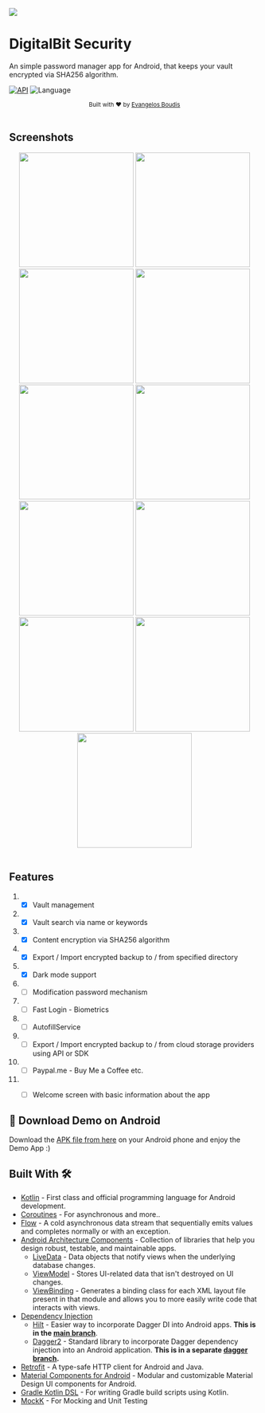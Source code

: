 ![](https://github.com/Vaggelis95/password-manager-android/blob/master/app/src/main/res/drawable-mdpi/cover.png)

# DigitalBit Security
An simple password manager app for Android, that keeps your vault encrypted via SHA256 algorithm.

[![API](https://img.shields.io/badge/API-21%2B-brightgreen.svg?style=flat)](https://android-arsenal.com/api?level=21)
![Language](https://img.shields.io/badge/language-Kotlin-orange.svg)

<div align="center">
  <sub>Built with ❤︎ by
  <a href="https://github.com/Vaggelis95">Evangelos Boudis</a>
</div>
<br/>

## Screenshots
<div align="center">
  <img src="https://github.com/Vaggelis95/password-manager-android/blob/master/playStore/screenshots/sh_1.png" width="230px" />  
  <img src="https://github.com/Vaggelis95/password-manager-android/blob/master/playStore/screenshots/sh_2.png" width="230px" />  
  <img src="https://github.com/Vaggelis95/password-manager-android/blob/master/playStore/screenshots/sh_3.png" width="230px" />
  <img src="https://github.com/Vaggelis95/password-manager-android/blob/master/playStore/screenshots/sh_4.png" width="230px" />  
  <img src="https://github.com/Vaggelis95/password-manager-android/blob/master/playStore/screenshots/sh_5.png" width="230px" />  
  <img src="https://github.com/Vaggelis95/password-manager-android/blob/master/playStore/screenshots/sh_6.png" width="230px" />
  <img src="https://github.com/Vaggelis95/password-manager-android/blob/master/playStore/screenshots/sh_7.png" width="230px" />  
  <img src="https://github.com/Vaggelis95/password-manager-android/blob/master/playStore/screenshots/sh_8.png" width="230px" />  
  <img src="https://github.com/Vaggelis95/password-manager-android/blob/master/playStore/screenshots/sh_9.png" width="230px" />
  <img src="https://github.com/Vaggelis95/password-manager-android/blob/master/playStore/screenshots/sh_10.png" width="230px" />
  <img src="https://github.com/Vaggelis95/password-manager-android/blob/master/playStore/screenshots/sh_11.png" width="230px" />
</div>
<br/>

## Features
1. - [x] Vault management
2. - [x] Vault search via name or keywords
3. - [x] Content encryption via SHA256 algorithm
4. - [x] Export / Import encrypted backup to / from specified directory
5. - [x] Dark mode support
6. - [ ] Modification password mechanism
7. - [ ] Fast Login - Biometrics
8. - [ ] AutofillService
9. - [ ] Export / Import encrypted backup to / from cloud storage providers using API or SDK
10. - [ ] Paypal.me - Buy Me a Coffee etc.
11. - [ ] Welcome screen with basic information about the app


## 📱 Download Demo on Android
Download the [APK file from here](https://github.com/Vaggelis95/password-manager-android/blob/master/playStore/digital-bit-security.apk?raw=true) on your Android phone and enjoy the Demo App :)

## Built With 🛠
- [Kotlin](https://kotlinlang.org/) - First class and official programming language for Android development.
- [Coroutines](https://kotlinlang.org/docs/reference/coroutines-overview.html) - For asynchronous and more..
- [Flow](https://kotlin.github.io/kotlinx.coroutines/kotlinx-coroutines-core/kotlinx.coroutines.flow/-flow/) - A cold asynchronous data stream that sequentially emits values and completes normally or with an exception.
- [Android Architecture Components](https://developer.android.com/topic/libraries/architecture) - Collection of libraries that help you design robust, testable, and maintainable apps.
  - [LiveData](https://developer.android.com/topic/libraries/architecture/livedata) - Data objects that notify views when the underlying database changes.
  - [ViewModel](https://developer.android.com/topic/libraries/architecture/viewmodel) - Stores UI-related data that isn't destroyed on UI changes.
  - [ViewBinding](https://developer.android.com/topic/libraries/view-binding) - Generates a binding class for each XML layout file present in that module and allows you to more easily write code that interacts with views.
- [Dependency Injection](https://developer.android.com/training/dependency-injection)
  - [Hilt](https://dagger.dev/hilt) - Easier way to incorporate Dagger DI into Android apps. **This is in the [main branch](https://github.com/wajahatkarim3/Imagine)**.
  - [Dagger2](https://dagger.dev/) - Standard library to incorporate Dagger dependency injection into an Android application. **This is in a separate [dagger branch](https://github.com/wajahatkarim3/Imagine/tree/dagger-branch).**
- [Retrofit](https://square.github.io/retrofit/) - A type-safe HTTP client for Android and Java.
- [Material Components for Android](https://github.com/material-components/material-components-android) - Modular and customizable Material Design UI components for Android.
- [Gradle Kotlin DSL](https://docs.gradle.org/current/userguide/kotlin_dsl.html) - For writing Gradle build scripts using Kotlin.
- [MockK](https://mockk.io) - For Mocking and Unit Testing
